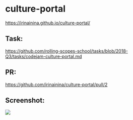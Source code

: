 # culture-portal
https://irinainina.github.io/culture-portal/

## Task: 
https://github.com/rolling-scopes-school/tasks/blob/2018-Q3/tasks/codejam-culture-portal.md

## PR:
https://github.com/irinainina/culture-portal/pull/2

## Screenshot: 
![](https://s8.hostingkartinok.com/uploads/images/2019/08/825827203b037e0acabf4618d4cf4e2e.jpg)
